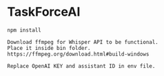 # TaskForceAI

```
npm install
```

```
Download ffmpeg for Whisper API to be functional.
Place it inside bin folder.
https://ffmpeg.org/download.html#build-windows
```

```
Replace OpenAI KEY and assistant ID in env file.
```
